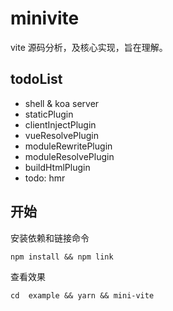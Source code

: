 # minivite

vite 源码分析，及核心实现，旨在理解。


## todoList

* shell & koa server
* staticPlugin
* clientInjectPlugin
* vueResolvePlugin
* moduleRewritePlugin
* moduleResolvePlugin
* buildHtmlPlugin
* todo: hmr


## 开始

安装依赖和链接命令

```
npm install && npm link
```

查看效果

```
cd  example && yarn && mini-vite

```